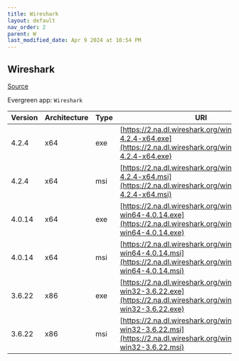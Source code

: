 ```yaml
---
title: Wireshark
layout: default
nav_order: 2
parent: W
last_modified_date: Apr 9 2024 at 10:54 PM
---
```


## Wireshark

[Source](https://www.wireshark.org/#download)

Evergreen app: `Wireshark`

| Version | Architecture | Type | URI                                                                                                                              |
| ------- | ------------ | ---- | -------------------------------------------------------------------------------------------------------------------------------- |
| 4.2.4   | x64          | exe  | [https://2.na.dl.wireshark.org/win64/Wireshark-4.2.4-x64.exe](https://2.na.dl.wireshark.org/win64/Wireshark-4.2.4-x64.exe)       |
| 4.2.4   | x64          | msi  | [https://2.na.dl.wireshark.org/win64/Wireshark-4.2.4-x64.msi](https://2.na.dl.wireshark.org/win64/Wireshark-4.2.4-x64.msi)       |
| 4.0.14  | x64          | exe  | [https://2.na.dl.wireshark.org/win64/Wireshark-win64-4.0.14.exe](https://2.na.dl.wireshark.org/win64/Wireshark-win64-4.0.14.exe) |
| 4.0.14  | x64          | msi  | [https://2.na.dl.wireshark.org/win64/Wireshark-win64-4.0.14.msi](https://2.na.dl.wireshark.org/win64/Wireshark-win64-4.0.14.msi) |
| 3.6.22  | x86          | exe  | [https://2.na.dl.wireshark.org/win32/Wireshark-win32-3.6.22.exe](https://2.na.dl.wireshark.org/win32/Wireshark-win32-3.6.22.exe) |
| 3.6.22  | x86          | msi  | [https://2.na.dl.wireshark.org/win32/Wireshark-win32-3.6.22.msi](https://2.na.dl.wireshark.org/win32/Wireshark-win32-3.6.22.msi) |
